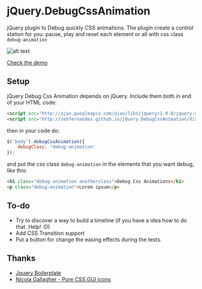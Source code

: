 jQuery.DebugCssAnimation
========================

jQuery plugin to Debug quickly CSS animations. The plugin create a control station for you: pause, play and reset each element or all with css class `debug-animation`

![alt text](http://zehfernandes.github.io/jQuery.DebugCssAnimation/control-panel.png "Image of control panel")

[Check the demo](http://zehfernandes.github.io/jQuery.DebugCssAnimation/demo/)

## Setup

jQuery Debug Css Animation depends on jQuery. Include them both in end of your HTML code:

```html
<script src="http://ajax.googleapis.com/ajax/libs/jquery/2.0.0/jquery.min.js"></script>
<script src="http://zehfernandes.github.io/jQuery.DebugCssAnimation/dist/jquery.debugcssanimation.min.js"></script>
```

then in your code do:

```javascript
$('body').debugCssAnimation({
	debugClass: "debug-animation"
});
```
and put the css class `debug-animation` in the elements that you want debug, like this:

```html
<h1 class="debug-animation anotherclass">Debug Css Animations</h1>
<p class="debug-animation">Lorem ipsum</p>
```

## To-do

* Try to discover a way to build a timeline (if you have a idea how to do that. Help! :D)
* Add CSS Transition support
* Put a button for change the easing effects during the tests.

## Thanks

* [Jquery Boilerplate](http://jqueryboilerplate.com/)
* [Nicola Gallagher - Pure CSS GUI icons](http://nicolasgallagher.com/pure-css-gui-icons/)

